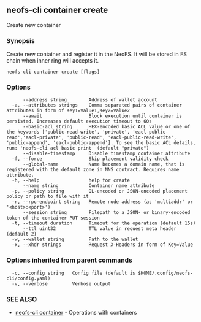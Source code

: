 ## neofs-cli container create

Create new container

### Synopsis

Create new container and register it in the NeoFS. 
It will be stored in FS chain when inner ring will accepts it.

```
neofs-cli container create [flags]
```

### Options

```
      --address string        Address of wallet account
  -a, --attributes strings    Comma separated pairs of container attributes in form of Key1=Value1,Key2=Value2
      --await                 Block execution until container is persisted. Increases default execution timeout to 60s
      --basic-acl string      HEX-encoded basic ACL value or one of the keywords ['public-read-write', 'private', 'eacl-public-read','eacl-private', 'public-read', 'eacl-public-read-write', 'public-append', 'eacl-public-append']. To see the basic ACL details, run: 'neofs-cli acl basic print' (default "private")
      --disable-timestamp     Disable timestamp container attribute
  -f, --force                 Skip placement validity check
      --global-name           Name becomes a domain name, that is registered with the default zone in NNS contract. Requires name attribute.
  -h, --help                  help for create
      --name string           Container name attribute
  -p, --policy string         QL-encoded or JSON-encoded placement policy or path to file with it
  -r, --rpc-endpoint string   Remote node address (as 'multiaddr' or '<host>:<port>')
      --session string        Filepath to a JSON- or binary-encoded token of the container PUT session
  -t, --timeout duration      Timeout for the operation (default 15s)
      --ttl uint32            TTL value in request meta header (default 2)
  -w, --wallet string         Path to the wallet
  -x, --xhdr strings          Request X-Headers in form of Key=Value
```

### Options inherited from parent commands

```
  -c, --config string   Config file (default is $HOME/.config/neofs-cli/config.yaml)
  -v, --verbose         Verbose output
```

### SEE ALSO

* [neofs-cli container](neofs-cli_container.md)	 - Operations with containers

